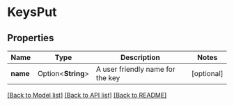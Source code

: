 # KeysPut

## Properties

Name | Type | Description | Notes
------------ | ------------- | ------------- | -------------
**name** | Option<**String**> | A user friendly name for the key | [optional]

[[Back to Model list]](../README.md#documentation-for-models) [[Back to API list]](../README.md#documentation-for-api-endpoints) [[Back to README]](../README.md)


